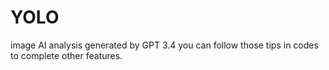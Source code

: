 # YOLO
image AI analysis
generated by GPT 3.4 you can follow those tips in codes to complete other features.
